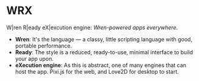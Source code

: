 # WRX
W|ren R|eady eX|excution engine: _Wren-powered apps everywhere_.

 * **Wren**: It's the language — a classy, little scripting language with good, portable performance.
 * **Ready**: The style is a reduced, ready-to-use, minimal interface to build your app upon.
 * **eXecution engine**: As this is abstract, one of many engines that can host the app. Pixi.js for the web, and Love2D for desktop to start.
